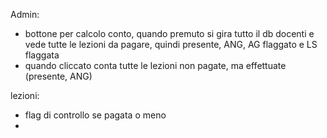 Admin:

- bottone per calcolo conto, quando premuto si gira tutto il db docenti e vede tutte le lezioni da pagare, quindi presente, ANG, AG flaggato e LS flaggata
- quando cliccato conta tutte le lezioni non pagate, ma effettuate (presente, ANG)

lezioni:

- flag di controllo se pagata o meno
-
